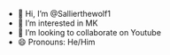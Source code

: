 - 👋 Hi, I’m @Sallierthewolf1
- 👀 I’m interested in MK
- 💞️ I’m looking to collaborate on Youtube
- 😄 Pronouns: He/Him

<!---
Sallierthewolf1/Sallierthewolf1 is a ✨ special ✨ repository because its `README.md` (this file) appears on your GitHub profile.
You can click the Preview link to take a look at your changes.
--->
